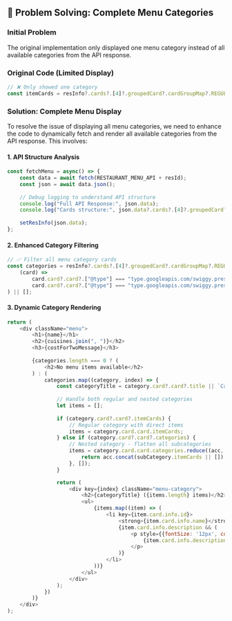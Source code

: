 ## 🎯 Problem Solving: Complete Menu Categories

### Initial Problem
The original implementation only displayed one menu category instead of all available categories from the API response.

### Original Code (Limited Display)
```javascript
// ❌ Only showed one category
const itemCards = resInfo?.cards?.[4]?.groupedCard?.cardGroupMap?.REGULAR?.cards?.[2]?.card?.card?.itemCards || [];
```

### Solution: Complete Menu Display
To resolve the issue of displaying all menu categories, we need to enhance the code to dynamically fetch and render all available categories from the API response. This involves:
#### 1. API Structure Analysis
```javascript
const fetchMenu = async() => {
    const data = await fetch(RESTAURANT_MENU_API + resId);
    const json = await data.json();
    
    // Debug logging to understand API structure
    console.log("Full API Response:", json.data);
    console.log("Cards structure:", json.data?.cards?.[4]?.groupedCard?.cardGroupMap?.REGULAR?.cards);
    
    setResInfo(json.data);
};
```

#### 2. Enhanced Category Filtering
```javascript
// ✅ Filter all menu category cards
const categories = resInfo?.cards?.[4]?.groupedCard?.cardGroupMap?.REGULAR?.cards?.filter(
    (card) => 
        card.card?.card?.["@type"] === "type.googleapis.com/swiggy.presentation.food.v2.ItemCategory" ||
        card.card?.card?.["@type"] === "type.googleapis.com/swiggy.presentation.food.v2.NestedItemCategory"
) || [];
```

#### 3. Dynamic Category Rendering
```javascript
return (
    <div className="menu">
        <h1>{name}</h1>
        <h2>{cuisines.join(", ")}</h2>
        <h3>{costForTwoMessage}</h3>
        
        {categories.length === 0 ? (
            <h2>No menu items available</h2>
        ) : (
            categories.map((category, index) => {
                const categoryTitle = category.card?.card?.title || `Category ${index + 1}`;
                
                // Handle both regular and nested categories
                let items = [];
                
                if (category.card?.card?.itemCards) {
                    // Regular category with direct items
                    items = category.card.card.itemCards;
                } else if (category.card?.card?.categories) {
                    // Nested category - flatten all subcategories
                    items = category.card.card.categories.reduce((acc, subCategory) => {
                        return acc.concat(subCategory.itemCards || []);
                    }, []);
                }

                return (
                    <div key={index} className="menu-category">
                        <h2>{categoryTitle} ({items.length} items)</h2>
                        <ul>
                            {items.map((item) => (
                                <li key={item.card.info.id}>
                                    <strong>{item.card.info.name}</strong> - ₹{(item.card.info.price / 100) || (item.card.info.defaultPrice / 100)}
                                    {item.card.info.description && (
                                        <p style={{fontSize: '12px', color: '#666', margin: '5px 0'}}>
                                            {item.card.info.description}
                                        </p>
                                    )}
                                </li>
                            ))}
                        </ul>
                    </div>
                );
            })
        )}
    </div>
);
```

